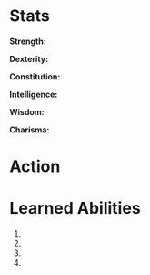 # Stats
**Strength:**

**Dexterity:**

**Constitution:**

**Intelligence:**

**Wisdom:**

**Charisma:**

# Action

# Learned Abilities
1. 
2. 
3. 
4. 

